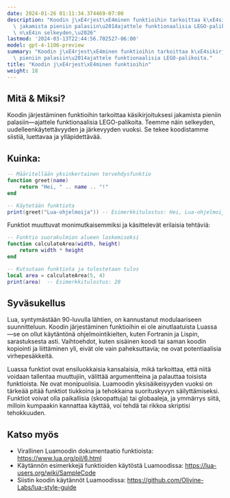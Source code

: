 ```yaml
---
date: 2024-01-26 01:11:34.374469-07:00
description: "Koodin j\xE4rjest\xE4minen funktioihin tarkoittaa k\xE4sikirjoituksesi\
  \ jakamista pieniin palasiin\u2014ajattele funktionaalisia LEGO-palikoita. Teemme\
  \ n\xE4in selkeyden,\u2026"
lastmod: '2024-03-13T22:44:56.702527-06:00'
model: gpt-4-1106-preview
summary: "Koodin j\xE4rjest\xE4minen funktioihin tarkoittaa k\xE4sikirjoituksesi jakamista\
  \ pieniin palasiin\u2014ajattele funktionaalisia LEGO-palikoita."
title: "Koodin j\xE4rjest\xE4minen funktioihin"
weight: 18
---
```


## Mitä & Miksi?
Koodin järjestäminen funktioihin tarkoittaa käsikirjoituksesi jakamista pieniin palasiin—ajattele funktionaalisia LEGO-palikoita. Teemme näin selkeyden, uudelleenkäytettävyyden ja järkevyyden vuoksi. Se tekee koodistamme siistiä, luettavaa ja ylläpidettävää.

## Kuinka:
```Lua
-- Määritellään yksinkertainen tervehdysfunktio
function greet(name)
    return "Hei, " .. name .. "!"
end

-- Käytetään funktiota
print(greet("Lua-ohjelmoija")) -- Esimerkkitulostus: Hei, Lua-ohjelmoija!
```

Funktiot muuttuvat monimutkaisemmiksi ja käsittelevät erilaisia tehtäviä:
```Lua
-- Funktio suorakulmion alueen laskemiseksi
function calculateArea(width, height)
    return width * height
end

-- Kutsutaan funktiota ja tulostetaan tulos
local area = calculateArea(5, 4)
print(area)  -- Esimerkkitulostus: 20
```

## Syväsukellus
Lua, syntymästään 90-luvulla lähtien, on kannustanut modulaariseen suunnitteluun. Koodin järjestäminen funktioihin ei ole ainutlaatuista Luassa—se on ollut käytäntönä ohjelmointikielten, kuten Fortranin ja Lispin, sarastuksesta asti. Vaihtoehdot, kuten sisäinen koodi tai saman koodin kopiointi ja liittäminen yli, eivät ole vain paheksuttavia; ne ovat potentiaalisia virhepesäkkeitä.

Luassa funktiot ovat ensiluokkaisia kansalaisia, mikä tarkoittaa, että niitä voidaan tallentaa muuttujiin, välittää argumentteina ja palauttaa toisista funktioista. Ne ovat monipuolisia. Luamoodin yksisäikeisyyden vuoksi on tärkeää pitää funktiot tiukkoina ja tehokkaina suorituskyvyn säilyttämiseksi. Funktiot voivat olla paikallisia (skoopattuja) tai globaaleja, ja ymmärrys siitä, milloin kumpaakin kannattaa käyttää, voi tehdä tai rikkoa skriptisi tehokkuuden.

## Katso myös
- Virallinen Luamoodin dokumentaatio funktioista: https://www.lua.org/pil/6.html
- Käytännön esimerkkejä funktioiden käytöstä Luamoodissa: https://lua-users.org/wiki/SampleCode
- Siistin koodin käytännöt Luamoodissa: https://github.com/Olivine-Labs/lua-style-guide
